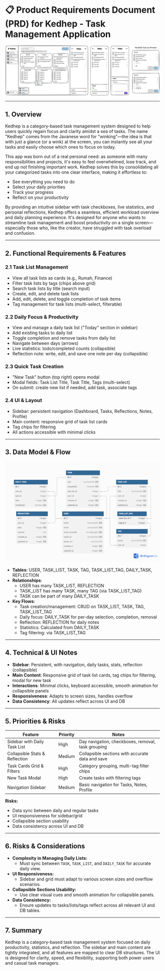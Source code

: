 # 📋 Product Requirements Document (PRD) for Kedhep - Task Management Application

![wireframe](wireframe.png)

---

## 1. Overview

Kedhep is a category-based task management system designed to help users quickly regain focus and clarity amidst a sea of tasks. The name "Kedhep" comes from the Javanese word for "winking"—the idea is that with just a glance (or a wink) at the screen, you can instantly see all your tasks and easily choose which ones to focus on today.

This app was born out of a real personal need: as someone with many responsibilities and projects, it's easy to feel overwhelmed, lose track, and end up not finishing important work. Kedhep solves this by consolidating all your categorized tasks into one clear interface, making it effortless to:
- See everything you need to do
- Select your daily priorities
- Track your progress
- Reflect on your productivity

By providing an intuitive sidebar with task checkboxes, live statistics, and personal reflections, Kedhep offers a seamless, efficient workload overview and daily planning experience. It's designed for anyone who wants to streamline task management and boost productivity on a single screen—especially those who, like the creator, have struggled with task overload and confusion.


---

## 2. Functional Requirements & Features

### 2.1 Task List Management
- View all task lists as cards (e.g., Rumah, Finance)
- Filter task lists by tags (chips above grid)
- Search task lists by title (search input)
- Create, edit, and delete task lists
- Add, edit, delete, and toggle completion of task items
- Tag management for task lists (multi-select, filterable)

### 2.2 Daily Focus & Productivity
- View and manage a daily task list ("Today" section in sidebar)
- Add existing tasks to daily list
- Toggle completion and remove tasks from daily list
- Navigate between days (arrows)
- Live statistics: todo/completed counts (collapsible)
- Reflection note: write, edit, and save one note per day (collapsible)

### 2.3 Quick Task Creation
- "New Task" button (top right) opens modal
- Modal fields: Task List Title, Task Title, Tags (multi-select)
- On submit: create new list if needed, add task, associate tags

### 2.4 UI & Layout
- Sidebar: persistent navigation (Dashboard, Tasks, Reflections, Notes, Profile)
- Main content: responsive grid of task list cards
- Tag chips for filtering
- All actions accessible with minimal clicks

---

## 3. Data Model & Flow

![db schema](db-schema.png)

- **Tables**: USER, TASK_LIST, TASK, TAG, TASK_LIST_TAG, DAILY_TASK, REFLECTION
- **Relationships**:
  - USER has many TASK_LIST, REFLECTION
  - TASK_LIST has many TASK, many TAG (via TASK_LIST_TAG)
  - TASK can be part of many DAILY_TASK
- **Key Flows**:
  - Task creation/management: CRUD on TASK_LIST, TASK, TAG, TASK_LIST_TAG
  - Daily focus: DAILY_TASK for per-day selection, completion, removal
  - Reflection: REFLECTION for daily notes
  - Statistics: Calculated from DAILY_TASK
  - Tag filtering: via TASK_LIST_TAG

---

## 4. Technical & UI Notes

- **Sidebar**: Persistent, with navigation, daily tasks, stats, reflection (collapsible)
- **Main Content**: Responsive grid of task list cards, tag chips for filtering, modal for new task
- **Interactions**: Minimal clicks, keyboard accessible, smooth animation for collapsible panels
- **Responsiveness**: Adapts to screen sizes, handles overflow
- **Data Consistency**: All updates reflect across UI and DB

---

## 5. Priorities & Risks

| Feature                      | Priority | Notes                                             |
|------------------------------|----------|---------------------------------------------------|
| Sidebar with Daily Task List  | High     | Day navigation, checkboxes, removal, task grouping |
| Collapsible Stats & Reflection| Medium   | Collapsible sections with accurate data and save   |
| Task Cards Grid & Filters     | High     | Category grouping, multi-tag filter chips          |
| New Task Modal               | High     | Create tasks with filtering tags                  |
| Navigation Sidebar           | Medium   | Basic navigation for Tasks, Notes, Profile         |

**Risks:**
- Data sync between daily and regular tasks
- UI responsiveness for sidebar/grid
- Collapsible section usability
- Data consistency across UI and DB

---

## 6. Risks & Considerations

- **Complexity in Managing Daily Lists:**
  - Must sync between `TASK`, `TASK_LIST`, and `DAILY_TASK` for accurate daily view.
- **UI Responsiveness:**
  - Sidebar and grid must adapt to various screen sizes and overflow scenarios.
- **Collapsible Sections Usability:**
  - Use clear visual cues and smooth animation for collapsible panels.
- **Data Consistency:**
  - Ensure updates to tasks/lists/tags reflect across all relevant UI and DB tables.

---

## 7. Summary

Kedhep is a category-based task management system focused on daily productivity, statistics, and reflection. The sidebar and main content are tightly integrated, and all features are mapped to clear DB structures. The UI is designed for clarity, speed, and flexibility, supporting both power users and casual task managers.

